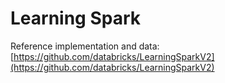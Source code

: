 # Learning Spark

Reference implementation and data: [https://github.com/databricks/LearningSparkV2](https://github.com/databricks/LearningSparkV2)
